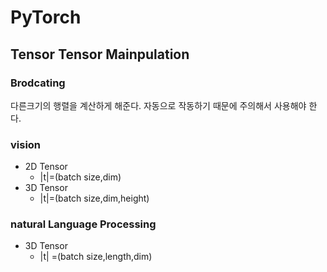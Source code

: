 # PyTorch

## Tensor Tensor Mainpulation

### Brodcating
다른크기의 행렬을 계산하게 해준다.
자동으로 작동하기 때문에 주의해서 사용해야 한다.

### vision
- 2D Tensor 
  - |t|=(batch size,dim)
- 3D Tensor
  - |t|=(batch size,dim,height)

### natural Language Processing
- 3D Tensor
  - |t| =(batch size,length,dim)
  
